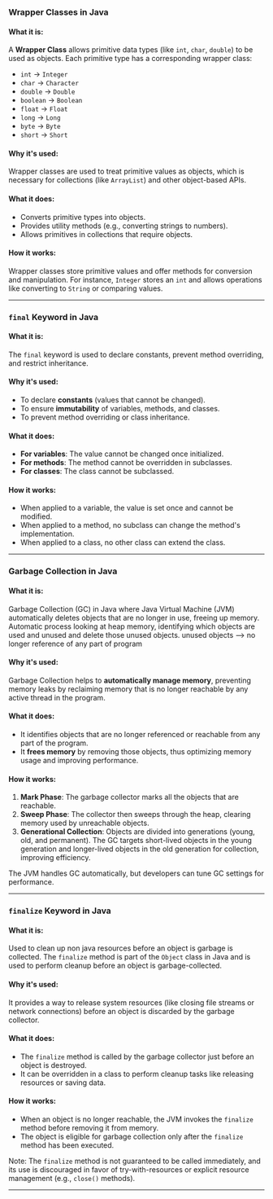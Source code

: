 ### **Wrapper Classes in Java** 

#### **What it is:**
A **Wrapper Class** allows primitive data types (like `int`, `char`, `double`) to be used as objects. Each primitive type has a corresponding wrapper class:
- `int` → `Integer`
- `char` → `Character`
- `double` → `Double`
- `boolean` → `Boolean`
- `float` → `Float`
- `long` → `Long`
- `byte` → `Byte`
- `short` → `Short`

#### **Why it's used:**
Wrapper classes are used to treat primitive values as objects, which is necessary for collections (like `ArrayList`) and other object-based APIs.

#### **What it does:**
- Converts primitive types into objects.
- Provides utility methods (e.g., converting strings to numbers).
- Allows primitives in collections that require objects.

#### **How it works:**
Wrapper classes store primitive values and offer methods for conversion and manipulation. For instance, `Integer` stores an `int` and allows operations like converting to `String` or comparing values.

---

### **`final` Keyword in Java**

#### **What it is:**
The `final` keyword is used to declare constants, prevent method overriding, and restrict inheritance.

#### **Why it's used:**
- To declare **constants** (values that cannot be changed).
- To ensure **immutability** of variables, methods, and classes.
- To prevent method overriding or class inheritance.

#### **What it does:**
- **For variables**: The value cannot be changed once initialized.
- **For methods**: The method cannot be overridden in subclasses.
- **For classes**: The class cannot be subclassed.

#### **How it works:**
- When applied to a variable, the value is set once and cannot be modified.
- When applied to a method, no subclass can change the method's implementation.
- When applied to a class, no other class can extend the class.

---

### **Garbage Collection in Java**

#### **What it is:**
Garbage Collection (GC) in Java where Java Virtual Machine (JVM) automatically deletes objects that are no longer in use, freeing up memory.
Automatic process looking at heap memory, identifying which objects are used and unused and delete  those unused objects.
unused objects --> no longer reference of any part of program

#### **Why it's used:**
Garbage Collection helps to **automatically manage memory**, preventing memory leaks by reclaiming memory that is no longer reachable by any active thread in the program.

#### **What it does:**
- It identifies objects that are no longer referenced or reachable from any part of the program.
- It **frees memory** by removing those objects, thus optimizing memory usage and improving performance.
  
#### **How it works:**
1. **Mark Phase**: The garbage collector marks all the objects that are reachable.
2. **Sweep Phase**: The collector then sweeps through the heap, clearing memory used by unreachable objects.
3. **Generational Collection**: Objects are divided into generations (young, old, and permanent). The GC targets short-lived objects in the young generation and longer-lived objects in the old generation for collection, improving efficiency.

The JVM handles GC automatically, but developers can tune GC settings for performance.

---

### **`finalize` Keyword in Java**

#### **What it is:**
Used to clean up non java resources before an object is garbage is collected.
The `finalize` method is part of the `Object` class in Java and is used to perform cleanup before an object is garbage-collected.

#### **Why it's used:**
It provides a way to release system resources (like closing file streams or network connections) before an object is discarded by the garbage collector.

#### **What it does:**
- The `finalize` method is called by the garbage collector just before an object is destroyed.
- It can be overridden in a class to perform cleanup tasks like releasing resources or saving data.

#### **How it works:**
- When an object is no longer reachable, the JVM invokes the `finalize` method before removing it from memory. 
- The object is eligible for garbage collection only after the `finalize` method has been executed.

Note: The `finalize` method is not guaranteed to be called immediately, and its use is discouraged in favor of try-with-resources or explicit resource management (e.g., `close()` methods).

--- 
